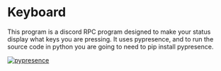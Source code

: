 # Keyboard

This program is a discord RPC program designed to make your status display what keys you are pressing.
It uses pypresence, and to run the source code in python you are going to need to pip install pypresence. 


[![pypresence](https://img.shields.io/badge/using-pypresence-00bb88.svg?style=for-the-badge&logo=discord&logoWidth=20)](https://github.com/qwertyquerty/pypresence)
